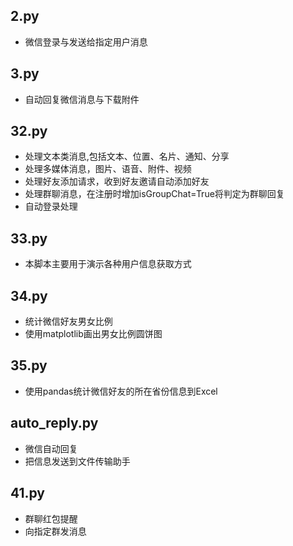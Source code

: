 ## 2.py 

- 微信登录与发送给指定用户消息

## 3.py 

- 自动回复微信消息与下载附件

## 32.py 

- 处理文本类消息,包括文本、位置、名片、通知、分享
- 处理多媒体消息，图片、语音、附件、视频
- 处理好友添加请求，收到好友邀请自动添加好友
- 处理群聊消息，在注册时增加isGroupChat=True将判定为群聊回复
- 自动登录处理

## 33.py

- 本脚本主要用于演示各种用户信息获取方式

## 34.py

- 统计微信好友男女比例
- 使用matplotlib画出男女比例圆饼图

## 35.py 

- 使用pandas统计微信好友的所在省份信息到Excel

## auto\_reply.py

- 微信自动回复
- 把信息发送到文件传输助手

## 41.py 

- 群聊红包提醒
- 向指定群发消息